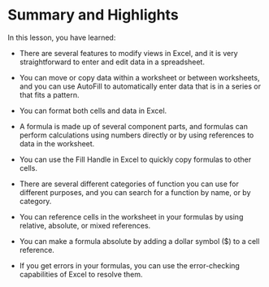 # Summary and Highlights

In this lesson, you have learned: 

- There are several features to modify views in Excel, and it is very straightforward to enter and edit data in a spreadsheet. 

- You can move or copy data within a worksheet or between worksheets, and you can use AutoFill to automatically enter data that is in a series or that fits a pattern. 

- You can format both cells and data in Excel. 

- A formula is made up of several component parts, and formulas can perform calculations using numbers directly or by using references to data in the worksheet. 

- You can use the Fill Handle in Excel to quickly copy formulas to other cells. 

- There are several different categories of function you can use for different purposes, and you can search for a function by name, or by category. 

- You can reference cells in the worksheet in your formulas by using relative, absolute, or mixed references. 

- You can make a formula absolute by adding a dollar symbol ($) to a cell reference. 

- If you get errors in your formulas, you can use the error-checking capabilities of Excel to resolve them. 

  
